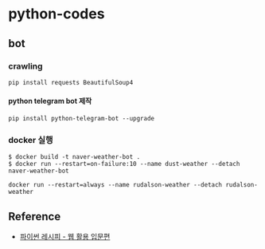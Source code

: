 # python-codes

## bot

### crawling
```shell script
pip install requests BeautifulSoup4
```

#### python telegram bot 제작
```shell script
pip install python-telegram-bot --upgrade
```

### docker 실행
```shell script
$ docker build -t naver-weather-bot .
$ docker run --restart=on-failure:10 --name dust-weather --detach naver-weather-bot
```

```
docker run --restart=always --name rudalson-weather --detach rudalson-weather
```

## Reference
* [파이썬 레시피 - 웹 활용 입문편](https://wikidocs.net/book/2965)
